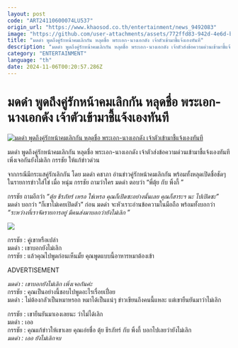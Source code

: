 ```yaml
---
layout: post
code: "ART24110600074LU537"
origin_url: "https://www.khaosod.co.th/entertainment/news_9492083"
image: "https://github.com/user-attachments/assets/772ffd83-942d-4e6d-b10c-57d528d75dd8"
title: "มดดำ พูดถึงคู่รักหน้าคมเลิกกัน หลุดชื่อ พระเอก-นางเอกดัง เจ้าตัวเข้ามาชี้แจ้งเองทันที"
description: "มดดำ พูดถึงคู่รักหน้าคมเลิกกัน หลุดชื่อ พระเอก-นางเอกดัง เจ้าตัวส่งข้อความด่วนเข้ามาชี้แจ้งเองทันที เพิ่งเจอกันยังไม่เลิก กรรชัย ให้แก้ข่าวด่วน"
category: "ENTERTAINMENT"
language: "th"
date: 2024-11-06T00:20:57.286Z
---
```


# มดดำ พูดถึงคู่รักหน้าคมเลิกกัน หลุดชื่อ พระเอก-นางเอกดัง เจ้าตัวเข้ามาชี้แจ้งเองทันที

[![มดดำ พูดถึงคู่รักหน้าคมเลิกกัน หลุดชื่อ พระเอก-นางเอกดัง เจ้าตัวเข้ามาชี้แจ้งเองทันที](https://www.khaosod.co.th/wpapp/uploads/2024/11/modtuipinky6116799998.jpg "มดดำ พูดถึงคู่รักหน้าคมเลิกกัน หลุดชื่อ พระเอก-นางเอกดัง เจ้าตัวเข้ามาชี้แจ้งเองทันที")](https://www.khaosod.co.th/wpapp/uploads/2024/11/modtuipinky6116799998.jpg)

มดดำ พูดถึงคู่รักหน้าคมเลิกกัน หลุดชื่อ พระเอก-นางเอกดัง เจ้าตัวส่งข้อความด่วนเข้ามาชี้แจ้งเองทันที เพิ่งเจอกันยังไม่เลิก กรรชัย ให้แก้ข่าวด่วน

จากกรณีมีกระแสคู่รักเลิกกัน โดย มดดำ คชาภา อ่านข่าวคู่รักหน้าคมเลิกกัน พร้อมทั้งหลุดเปิดชื่อชัดๆในรายการข่าวใส่ไข่ เมื่อ หนุ่ม กรรชัย ถามว่าใคร มดดำ ตอบว่า “พี่ตุ้ย กับ พิ้งกี้ ”

กรรชัย ถามอีกว่า _“ตุ้ย ธีรภัทร์ เหรอ ใช่เหรอ คุณก็เปิดซะอย่างนั้นเลย คุณก็สาระฯ นะ ไปเปิดซะ”_ มดดำ บอกว่า “ก็เขาไม่เคยเปิดตัว” ก่อน มดดำ จะหัวเราะอ่านข้อความในมือถือ พร้อมทั้งบอกว่า _“ระหว่างที่เราจัดรายการอยู่ มีคนส่งมาบอกว่ายังไม่เลิก ”_

[![](https://www.khaosod.co.th/wpapp/uploads/2024/11/modtuipinky611671.jpg)](https://www.khaosod.co.th/wpapp/uploads/2024/11/modtuipinky611671.jpg)

กรรชัย : คู่เขาหรือเปล่า  
มดดำ : เขาบอกยังไม่เลิก  
กรรชัย : แล้วคุณไปพูดก่อนเห็นมั้ย คุณพูดแบบนี้อาหารหมาต้องเข้า

ADVERTISEMENT

_มดดำ : เขาบอกยังไม่เลิก เพิ่งเจอกันค่ะ_  
กรรชัย : คุณเป็นอย่างนี้ชอบไปพูดอะไรเรื่อยเปื่อย  
มดดำ : ไม่ต้องกลัวเป็นหมาหรอก หมาได้เป็นแน่ๆ ข่าวเขียนถึงคนนี้แหละ แต่เขายืนยันมาว่าไม่เลิก

กรรชัย : เขายืนยันมาเองเลยนะ ว่าไม่ได้เลิก  
มดดำ : เออ  
กรรชัย : คุณแก้ข่าวให้เขาเลย คุณเอ่ยชื่อ ตุ้ย ธีรภัทร์ กับ พิ้งกี้ บอกไปเลยว่ายังไม่เลิก  
_มดดำ : เออ ยังไม่เลิกจบ_